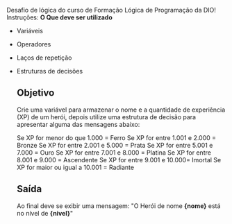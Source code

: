 Desafio de lógica do curso de Formação Lógica de Programação da DIO!
  Instruções:
  **O Que deve ser utilizado**

  - Variáveis
  - Operadores
  - Laços de repetição
- Estruturas de decisões

  ## Objetivo

  Crie uma variável para armazenar o nome e a quantidade de experiência (XP) de um herói, depois utilize uma estrutura de decisão para apresentar alguma das mensagens abaixo:

  Se XP for menor do que 1.000 = Ferro
  Se XP for entre 1.001 e 2.000 = Bronze
  Se XP for entre 2.001 e 5.000 = Prata
  Se XP for entre 5.001 e 7.000 = Ouro
  Se XP for entre 7.001 e 8.000 = Platina
  Se XP for entre 8.001 e 9.000 = Ascendente
  Se XP for entre 9.001 e 10.000= Imortal
  Se XP for maior ou igual a 10.001 = Radiante

  ## Saída

  Ao final deve se exibir uma mensagem:
  "O Herói de nome **{nome}** está no nível de **{nivel}**"
